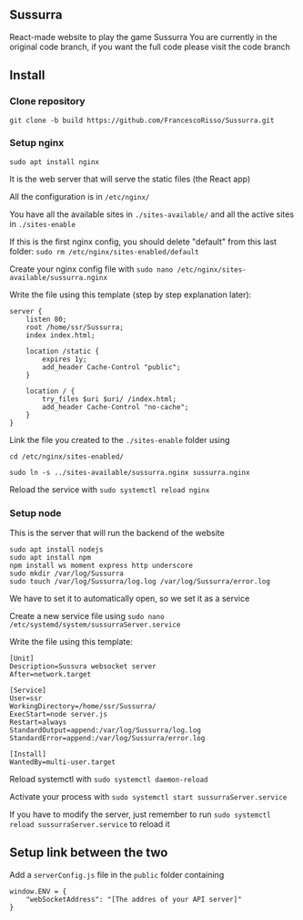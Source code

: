 ## Sussurra
React-made website to play the game Sussurra
You are currently in the original code branch, if you want the full code please visit the code branch

## Install
### Clone repository
`git clone -b build https://github.com/FrancescoRisso/Sussurra.git`

### Setup nginx
`sudo apt install nginx`

It is the web server that will serve the static files (the React app)

All the configuration is in `/etc/nginx/`

You have all the available sites in `./sites-available/` and all the active sites in `./sites-enable`

If this is the first nginx config, you should delete "default" from this last folder: `sudo rm /etc/nginx/sites-enabled/default`

Create your nginx config file with `sudo nano /etc/nginx/sites-available/sussurra.nginx`

Write the file using this template (step by step explanation later):
```
server {
	listen 80;
	root /home/ssr/Sussurra;
	index index.html;
	
	location /static {
		expires 1y;
		add_header Cache-Control "public";
	}
	
	location / {
		try_files $uri $uri/ /index.html;
		add_header Cache-Control "no-cache";
	}
}
```
Link the file you created to the `./sites-enable` folder using

`cd /etc/nginx/sites-enabled/`

`sudo ln -s ../sites-available/sussurra.nginx sussurra.nginx`

Reload the service with `sudo systemctl reload nginx`


### Setup node
This is the server that will run the backend of the website

```
sudo apt install nodejs
sudo apt install npm
npm install ws moment express http underscore
sudo mkdir /var/log/Sussurra
sudo touch /var/log/Sussurra/log.log /var/log/Sussurra/error.log
```

We have to set it to automatically open, so we set it as a service

Create a new service file using  `sudo nano /etc/systemd/system/sussurraServer.service`

Write the file using this template:
```
[Unit]
Description=Sussura websocket server
After=network.target

[Service]
User=ssr
WorkingDirectory=/home/ssr/Sussurra/
ExecStart=node server.js 
Restart=always
StandardOutput=append:/var/log/Sussurra/log.log
StandardError=append:/var/log/Sussurra/error.log

[Install]
WantedBy=multi-user.target
```
Reload systemctl with `sudo systemctl daemon-reload`

Activate your process with `sudo systemctl start sussurraServer.service`

If you have to modify the server, just remember to run `sudo systemctl reload sussurraServer.service` to reload it

## Setup link between the two
Add a `serverConfig.js` file in the `public` folder containing 
```
window.ENV = {
	"webSocketAddress": "[The addres of your API server]"
}
```
